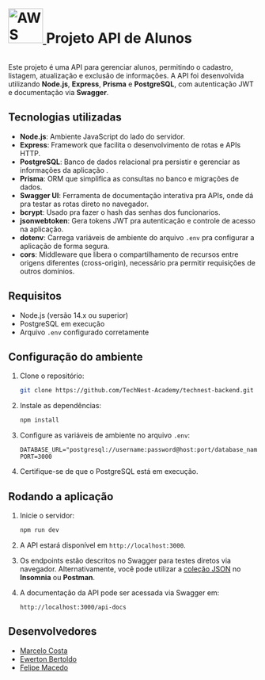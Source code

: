 <div style="display: flex; justify-content: space-between; align-items: center;">
  <div align="left">
    <h1>
      <a href="https://freeimage.host/i/2KsWCRR">
        <img src="https://iili.io/2KsWCRR.md.png" alt="AWS Logo" width="70px"/>
      </a>
      Projeto API de Alunos
    </h1>
  </div>
</div>

Este projeto é uma API para gerenciar alunos, permitindo o cadastro, listagem, atualização e exclusão de informações. A API foi desenvolvida utilizando **Node.js**, **Express**, **Prisma** e **PostgreSQL**, com autenticação JWT e documentação via **Swagger**.


## Tecnologias utilizadas

- **Node.js**: Ambiente JavaScript do lado do servidor.
- **Express**: Framework que facilita o desenvolvimento de rotas e APIs HTTP.
- **PostgreSQL**: Banco de dados relacional pra persistir e gerenciar as informações da aplicação .
- **Prisma**: ORM que simplifica as consultas no banco e migrações de dados.
- **Swagger UI**: Ferramenta de documentação interativa pra APIs, onde dá pra testar as rotas direto no navegador.
- **bcrypt**: Usado pra fazer o hash das senhas dos funcionarios.
- **jsonwebtoken**: Gera tokens JWT pra autenticação e controle de acesso na aplicação.
- **dotenv**: Carrega variáveis de ambiente do arquivo `.env` pra configurar a aplicação de forma segura.
- **cors**: Middleware que libera o compartilhamento de recursos entre origens diferentes (cross-origin), necessário pra permitir requisições de outros domínios.


## Requisitos

- Node.js (versão 14.x ou superior)
- PostgreSQL em execução
- Arquivo `.env` configurado corretamente

## Configuração do ambiente

1. Clone o repositório:

    ```bash
    git clone https://github.com/TechNest-Academy/technest-backend.git
    ```

2. Instale as dependências:

    ```bash
    npm install
    ```

3. Configure as variáveis de ambiente no arquivo `.env`:

    ```env
    DATABASE_URL="postgresql://username:password@host:port/database_name"
    PORT=3000
    ```

4. Certifique-se de que o PostgreSQL está em execução.

## Rodando a aplicação

1. Inicie o servidor:

    ```bash
    npm run dev
    ```

2. A API estará disponível em `http://localhost:3000`.

3. Os endpoints estão descritos no Swagger para testes diretos via navegador. Alternativamente, você pode utilizar a [coleção JSON](https://github.com/TechNest-Academy/technest-backend/blob/docs/routes-json/docs/insomnia_collection.json) no **Insomnia** ou **Postman**.

4. A documentação da API pode ser acessada via Swagger em:

    ```
    http://localhost:3000/api-docs
    ```


## Desenvolvedores

- [Marcelo Costa](https://github.com/159753marcelo)
- [Ewerton Bertoldo](https://github.com/EwertonRafael)
- [Felipe Macedo](https://github.com/felipemacedo1)